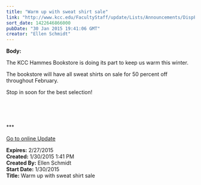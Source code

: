 ```yaml
---
title: "Warm up with sweat shirt sale"
link: "http://www.kcc.edu/FacultyStaff/update/Lists/Announcements/DispForm.aspx?ID=1807"
sort_date: 1422646866000
pubDate: "30 Jan 2015 19:41:06 GMT"
creator: "Ellen Schmidt"
---
```


<div><b>Body:</b> <div class="ExternalClass95CD49F4F3134ACD895E358D8C891545"><p>​The KCC Hammes Bookstore is doing its part to keep us warm this winter.</p>
<p>The bookstore will have all sweat shirts on sale for 50 percent off throughout February.</p>
<p>Stop in soon for the best selection! </p>
<p> </p>
<p> </p>
<p>***</p>
<p><a href="/update">Go to online Update</a><br /></p></div></div>
<div><b>Expires:</b> 2/27/2015</div>
<div><b>Created:</b> 1/30/2015 1:41 PM</div>
<div><b>Created By:</b> Ellen Schmidt</div>
<div><b>Start Date:</b> 1/30/2015</div>
<div><b>Title:</b> Warm up with sweat shirt sale</div>
